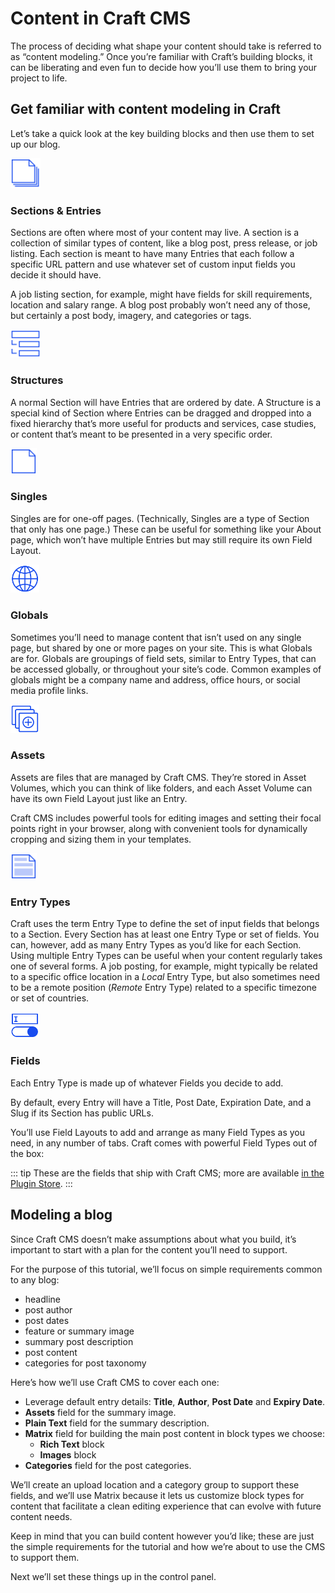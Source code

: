 # Content in Craft CMS

The process of deciding what shape your content should take is referred to as “content modeling.” Once you’re familiar with Craft’s building blocks, it can be liberating and even fun to decide how you’ll use them to bring your project to life.

## Get familiar with content modeling in Craft

Let’s take a quick look at the key building blocks and then use them to set up our blog.

<img src="../images/icons/sections-entries.svg" width="48" class="no-zoom relative -mb-6 mt-8">

### Sections & Entries

Sections are often where most of your content may live. A section is a collection of similar types of content, like a blog post, press release, or job listing. Each section is meant to have many Entries that each follow a specific URL pattern and use whatever set of custom input fields you decide it should have.

A job listing section, for example, might have fields for skill requirements, location and salary range. A blog post probably won’t need any of those, but certainly a post body, imagery, and categories or tags.

<img src="../images/icons/structures.svg" width="48" class="no-zoom relative -mb-6 mt-8">

### Structures

A normal Section will have Entries that are ordered by date. A Structure is a special kind of Section where Entries can be dragged and dropped into a fixed hierarchy that’s more useful for products and services, case studies, or content that’s meant to be presented in a very specific order.

<img src="../images/icons/singles.svg" width="42" class="no-zoom relative -mb-6 mt-8">

### Singles

Singles are for one-off pages. (Technically, Singles are a type of Section that only has one page.) These can be useful for something like your About page, which won’t have multiple Entries but may still require its own Field Layout.

<img src="../images/icons/globals.svg" width="46" class="no-zoom relative -mb-6 mt-8">

### Globals

Sometimes you’ll need to manage content that isn’t used on any single page, but shared by one or more pages on your site. This is what Globals are for. Globals are groupings of field sets, similar to Entry Types, that can be accessed globally, or throughout your site’s code. Common examples of globals might be a company name and address, office hours, or social media profile links.

<img src="../images/icons/assets.svg" width="46" class="no-zoom relative -mb-6 mt-8">

### Assets

Assets are files that are managed by Craft CMS. They’re stored in Asset Volumes, which you can think of like folders, and each Asset Volume can have its own Field Layout just like an Entry.

Craft CMS includes powerful tools for editing images and setting their focal points right in your browser, along with convenient tools for dynamically cropping and sizing them in your templates.

<img src="../images/icons/entry-types.svg" width="42" class="no-zoom relative -mb-6 mt-8">

### Entry Types

Craft uses the term Entry Type to define the set of input fields that belongs to a Section. Every Section has at least one Entry Type or set of fields. You can, however, add as many Entry Types as you’d like for each Section. Using multiple Entry Types can be useful when your content regularly takes one of several forms. A job posting, for example, might typically be related to a specific office location in a _Local_ Entry Type, but also sometimes need to be a remote position (_Remote_ Entry Type) related to a specific timezone or set of countries.

<img src="../images/icons/fields.svg" width="46" class="no-zoom relative -mb-6 mt-8">

### Fields

Each Entry Type is made up of whatever Fields you decide to add.

By default, every Entry will have a Title, Post Date, Expiration Date, and a Slug if its Section has public URLs.

You’ll use Field Layouts to add and arrange as many Field Types as you need, in any number of tabs. Craft comes with powerful Field Types out of the box:

<div class="grid-container">
  <GridItem label="Assets" src="/images/field-assets.svg" />
  <GridItem label="Categories" src="/images/field-categories.svg" />
  <GridItem label="Checkboxes" src="/images/field-checkboxes.svg" />
  <GridItem label="Colors" src="/images/field-colors.svg" />
  <GridItem label="Date/Time" src="/images/field-date-time.svg" />
  <GridItem label="Dropdown" src="/images/field-dropdown.svg" />
  <GridItem label="Email" src="/images/field-email.svg" />
  <GridItem label="Entries" src="/images/field-entries.svg" />
  <GridItem label="Lightswitch" src="/images/field-lightswitch.svg" />
  <GridItem label="Matrix" src="/images/field-matrix.svg" />
  <GridItem label="Multi-select" src="/images/field-multi-select.svg" />
  <GridItem label="Number" src="/images/field-number.svg" />
  <GridItem label="Plain Text" src="/images/field-plain-text.svg" />
  <GridItem label="Radio Buttons" src="/images/field-radio-buttons.svg" />
  <GridItem label="Table" src="/images/field-table.svg" />
  <GridItem label="Tags" src="/images/field-tags.svg" />
  <GridItem label="URL" src="/images/field-url.svg" />
  <GridItem label="Users" src="/images/field-users.svg" />
</div>

::: tip
These are the fields that ship with Craft CMS; more are available [in the Plugin Store](https://plugins.craftcms.com/categories/fields).
:::

## Modeling a blog

Since Craft CMS doesn’t make assumptions about what you build, it’s important to start with a plan for the content you’ll need to support.

For the purpose of this tutorial, we’ll focus on simple requirements common to any blog:

- headline
- post author
- post dates
- feature or summary image
- summary post description
- post content
- categories for post taxonomy

Here’s how we’ll use Craft CMS to cover each one:

- Leverage default entry details: **Title**, **Author**, **Post Date** and **Expiry Date**.
- **Assets** field for the summary image.
- **Plain Text** field for the summary description.
- **Matrix** field for building the main post content in block types we choose:
  - **Rich Text** block
  - **Images** block
- **Categories** field for the post categories.

We’ll create an upload location and a category group to support these fields, and we’ll use Matrix because it lets us customize block types for content that facilitate a clean editing experience that can evolve with future content needs.

Keep in mind that you can build content however you’d like; these are just the simple requirements for the tutorial and how we’re about to use the CMS to support them.

Next we’ll set these things up in the control panel.
